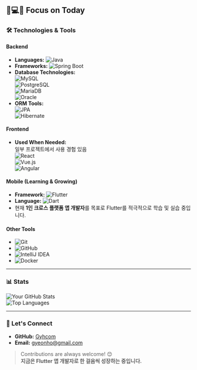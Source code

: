## 📝💻🦾 Focus on Today

### 🛠️ Technologies & Tools

#### **Backend**
- **Languages:** ![Java](https://img.shields.io/badge/Java-007396?style=flat&logo=java&logoColor=white)
- **Frameworks:** ![Spring Boot](https://img.shields.io/badge/Spring%20Boot-6DB33F?style=flat&logo=spring-boot&logoColor=white)
- **Database Technologies:**  
  ![MySQL](https://img.shields.io/badge/MySQL-4479A1?style=flat&logo=mysql&logoColor=white)  
  ![PostgreSQL](https://img.shields.io/badge/PostgreSQL-4169E1?style=flat&logo=postgresql&logoColor=white)  
  ![MariaDB](https://img.shields.io/badge/MariaDB-003545?style=flat&logo=mariadb&logoColor=white)  
  ![Oracle](https://img.shields.io/badge/Oracle-F80000?style=flat&logo=oracle&logoColor=white)
- **ORM Tools:**  
  ![JPA](https://img.shields.io/badge/JPA-E34F26?style=flat&logo=hibernate&logoColor=white)  
  ![Hibernate](https://img.shields.io/badge/Hibernate-59666C?style=flat&logo=hibernate&logoColor=white)

#### **Frontend**
- **Used When Needed:**  
  일부 프로젝트에서 사용 경험 있음  
  ![React](https://img.shields.io/badge/React-61DAFB?style=flat&logo=react&logoColor=black)  
  ![Vue.js](https://img.shields.io/badge/Vue.js-4FC08D?style=flat&logo=vue.js&logoColor=white)  
  ![Angular](https://img.shields.io/badge/Angular-DD0031?style=flat&logo=angular&logoColor=white)

#### **Mobile (Learning & Growing)**
- **Framework:** ![Flutter](https://img.shields.io/badge/Flutter-02569B?style=flat&logo=flutter&logoColor=white)
- **Language:** ![Dart](https://img.shields.io/badge/Dart-0175C2?style=flat&logo=dart&logoColor=white)
- 현재 **1인 크로스 플랫폼 앱 개발자**를 목표로 Flutter를 적극적으로 학습 및 실습 중입니다.

#### **Other Tools**
- ![Git](https://img.shields.io/badge/Git-F05032?style=flat&logo=git&logoColor=white)
- ![GitHub](https://img.shields.io/badge/GitHub-181717?style=flat&logo=github&logoColor=white)
- ![IntelliJ IDEA](https://img.shields.io/badge/IntelliJ%20IDEA-000000?style=flat&logo=intellij-idea&logoColor=white)
- ![Docker](https://img.shields.io/badge/Docker-2496ED?style=flat&logo=docker&logoColor=white)

---

### 📊 Stats

![Your GitHub Stats](https://github-readme-stats.vercel.app/api?username=gyhcom&show_icons=true&theme=radical)  
![Top Languages](https://github-readme-stats.vercel.app/api/top-langs/?username=gyhcom&layout=compact&theme=radical)

---

### 🤝 Let's Connect

- **GitHub:** [Gyhcom](https://github.com/gyhcom)  
- **Email:** gyeonho@gmail.com

> Contributions are always welcome! 😊  
> **지금은 Flutter 앱 개발자로 한 걸음씩 성장하는 중입니다.**
